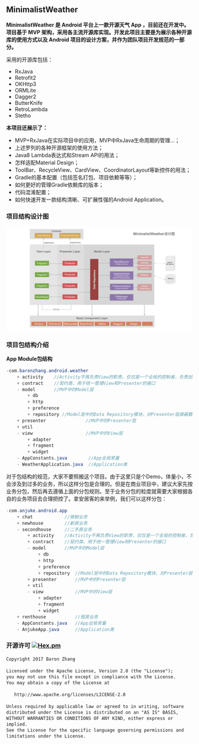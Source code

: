 ## MinimalistWeather

**MinimalistWeather 是 Android 平台上一款开源天气 App ，目前还在开发中。项目基于 MVP 架构，采用各主流开源库实现。开发此项目主要是为展示各种开源库的使用方式以及 Android 项目的设计方案，并作为团队项目开发规范的一部分。**

采用的开源库包括：

* RxJava
* Retrofit2
* OKHttp3
* ORMLite
* Dagger2
* ButterKnife
* RetroLambda
* Stetho

**本项目还展示了：**

* MVP+RxJava在实际项目中的应用，MVP中RxJava生命周期的管理...；
* 上述罗列的各种开源框架的使用方法；
* Java8 Lambda表达式和Stream API的用法；
* 怎样适配Material Design；
* ToolBar、RecycleView、CardView、CoordinatorLayout等新控件的用法；
* Gradle的基本配置（包括签名打包、项目依赖等等）；
* 如何更好的管理Gradle依赖库的版本；
* 代码混淆配置；
* 如何快速开发一款结构清晰、可扩展性强的Android Application。

### 项目结构设计图

![架构设计图](framework_minimalist_weather.png)

### 项目包结构介绍

**App Module包结构**

```Java
-com.baronzhang.android.weather
    + activity	  //Activity不再负责View的职责，仅仅是一个全局的控制者，负责创建View和Presenter的实例
    + contract    //契约类，用于统一管理View和Presenter的接口
    - model       //MVP中的Model层
        + db
        + http
        + preference
        + repository //Model层中的Data Repository模块，对Presenter层屏蔽数据来源和细节，并将Model成中的数据包装成Rx Observer
    + presenter               //MVP中的Presenter层
    + util
    - view                    //MVP中的View层
        + adapter
        + fragment
        + widget
    - AppConstants.java        //App全局常量
    - WeatherApplication.java  //Application类
```

对于包结构的规范，大家不要照搬这个项目。由于这里只是个Demo，体量小，不会涉及到过多的业务，所以这样分包是合理的。但是在商业项目中，建议大家先按业务分包，然后再去遵循上面的分包规则。至于业务分包的粒度就需要大家根据各自的业务项目去合理把控了。拿安居客的来举例，我们可以这样分包：

```Java
-com.anjuke.android.app
    + chat            //微聊业务
    + newhouse        //新房业务
    - secondhouse     //二手房业务
        + activity    //Activity不再负责View的职责，仅仅是一个全局的控制者，负责创建View和Presenter的实例
        + contract    //契约类，用于统一管理View和Presenter的接口
        - model       //MVP中的Model层
            + db
            + http
            + preference
            + repository  //Model层中的Data Repository模块，对Presenter层屏蔽数据来源和细节，并将Model成中的数据包装成Rx Observer
        + presenter       //MVP中的Presenter层
        + util
        - view            //MVP中的View层
            + adapter
            + fragment
            + widget
    + renthouse           //租房业务
    - AppConstants.java   //App全局常量
    - AnjukeApp.java      //Application类
```

### 开源许可 [![Hex.pm](https://img.shields.io/hexpm/l/plug.svg)](https://www.apache.org/licenses/LICENSE-2.0)

```
Copyright 2017 Baron Zhang

Licensed under the Apache License, Version 2.0 (the "License");
you may not use this file except in compliance with the License.
You may obtain a copy of the License at

   http://www.apache.org/licenses/LICENSE-2.0

Unless required by applicable law or agreed to in writing, software
distributed under the License is distributed on an "AS IS" BASIS,
WITHOUT WARRANTIES OR CONDITIONS OF ANY KIND, either express or implied.
See the License for the specific language governing permissions and
limitations under the License.
```

